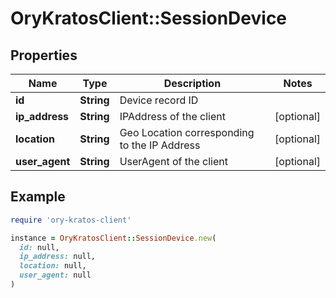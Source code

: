 # OryKratosClient::SessionDevice

## Properties

| Name | Type | Description | Notes |
| ---- | ---- | ----------- | ----- |
| **id** | **String** | Device record ID |  |
| **ip_address** | **String** | IPAddress of the client | [optional] |
| **location** | **String** | Geo Location corresponding to the IP Address | [optional] |
| **user_agent** | **String** | UserAgent of the client | [optional] |

## Example

```ruby
require 'ory-kratos-client'

instance = OryKratosClient::SessionDevice.new(
  id: null,
  ip_address: null,
  location: null,
  user_agent: null
)
```

